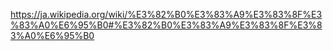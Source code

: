 https://ja.wikipedia.org/wiki/%E3%82%B0%E3%83%A9%E3%83%8F%E3%83%A0%E6%95%B0#%E3%82%B0%E3%83%A9%E3%83%8F%E3%83%A0%E6%95%B0
